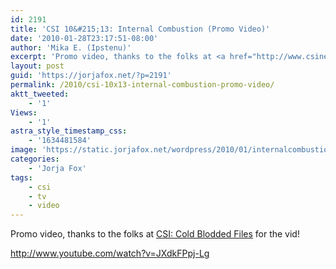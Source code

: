 ```yaml
---
id: 2191
title: 'CSI 10&#215;13: Internal Combustion (Promo Video)'
date: '2010-01-28T23:17:51-08:00'
author: 'Mika E. (Ipstenu)'
excerpt: 'Promo video, thanks to the folks at <a href="http://www.csinews.tk/">CSI: Cold Blodded Files</a> for the vid!'
layout: post
guid: 'https://jorjafox.net/?p=2191'
permalink: /2010/csi-10x13-internal-combustion-promo-video/
aktt_tweeted:
    - '1'
Views:
    - '1'
astra_style_timestamp_css:
    - '1634481584'
image: 'https://static.jorjafox.net/wordpress/2010/01/internalcombustion.jpg'
categories:
    - 'Jorja Fox'
tags:
    - csi
    - tv
    - video
---
```


Promo video, thanks to the folks at <a href="http://www.csinews.tk/">CSI: Cold Blodded Files</a> for the vid!

http://www.youtube.com/watch?v=JXdkFPpj-Lg